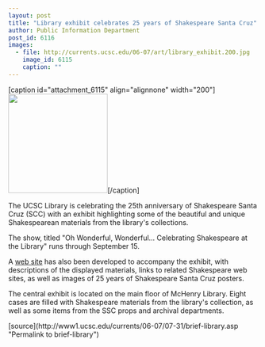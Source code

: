 ```yaml
---
layout: post
title: "Library exhibit celebrates 25 years of Shakespeare Santa Cruz"
author: Public Information Department
post_id: 6116
images:
  - file: http://currents.ucsc.edu/06-07/art/library_exhibit.200.jpg
    image_id: 6115
    caption: ""
---
```


[caption id="attachment_6115" align="alignnone" width="200"]<a href="http://localhost/mysite/wp-content/uploads/2006/07/library_exhibit.200.jpg"><img class="size-full wp-image-6115" src="http://localhost/mysite/wp-content/uploads/2006/07/library_exhibit.200.jpg" alt="" width="200" height="200" /></a>[/caption]
<a name="content" id="content"></a>
<p>
  The UCSC Library is celebrating the 25th anniversary of Shakespeare Santa Cruz (SCC) with an exhibit highlighting some of the beautiful and unique Shakespearean materials from the library's collections.
</p>
<p>
  The show, titled "Oh Wonderful, Wonderful... Celebrating Shakespeare at the Library" runs through September 15.
</p>
<p>
  A <a href="http://library.ucsc.edu/ref/shakespeare/">web site</a> has also been developed to accompany the exhibit, with descriptions of the displayed materials, links to related Shakespeare web sites, as well as images of 25 years of Shakespeare Santa Cruz posters.
</p>
<p>
  The central exhibit is located on the main floor of McHenry Library. Eight cases are filled with Shakespeare materials from the library's collection, as well as some items from the SSC props and archival departments.
</p>
[source](http://www1.ucsc.edu/currents/06-07/07-31/brief-library.asp "Permalink to brief-library")
